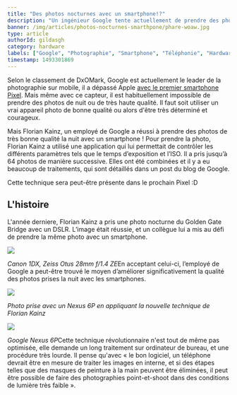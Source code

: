 ```yaml
---
title: "Des photos nocturnes avec un smartphone!?"
description: "Un ingénieur Google tente actuellement de prendre des photos de nuit avec son smartphone d'aussi bonne qualité qu'avec un appareil photo numérique !"
banner: /img/articles/photos-nocturnes-smarthpone/phare-woaw.jpg
type: article
authorId: gildasgh
category: hardware
labels: ["Google", "Photographie", "Smartphone", "Téléphonie", "Hardware"]
timestamp: 1493301869
---
```


Selon le classement de DxOMark, Google est actuellement le leader de la photographie sur mobile, il a dépassé Apple [avec le premier smartphone Pixel](https://www.presse-citron.net/tout-ce-que-vous-devez-savoir-sur-les-smartphones-pixel-de-google/). Mais même avec ce capteur, il est habituellement impossible de prendre des photos de nuit ou de très haute qualité. Il faut soit utiliser un vrai appareil photo de bonne qualité ou alors d'être très déterminé et courageux.

Mais Florian Kainz, un employé de Google a réussi à prendre des photos de très bonne qualité la nuit avec un smartphone ! Pour prendre la photo, Florian Kainz a utilisé une application qui lui permettait de contrôler les différents paramètres tels que le temps d’exposition et l’ISO. Il a pris jusqu’à 64 photos de manière successive. Elles ont été combinées et il y a eu beaucoup de traitements, qui sont détaillés dans un post du blog de Google.

Cette technique sera peut-être présente dans le prochain Pixel :D

L'histoire
----------

L'année derniere, Florian Kainz a pris une photo nocturne du Golden Gate Bridge avec un DSLR. L’image était réussie, et un collègue lui a mis au défi de prendre la même photo avec un smartphone.

[![](/img/articles/photos-nocturnes-smarthpone/Golden-Gate-SF-Google.jpg)](/img/articles/photos-nocturnes-smarthpone/Golden-Gate-SF-Google.jpg)

*Canon 1DX, Zeiss Otus 28mm f/1.4 ZE*En acceptant celui-ci, l’employé de Google a peut-être trouvé le moyen d’améliorer significativement la qualité des photos prises la nuit avec les smartphones.

[![](/img/articles/photos-nocturnes-smarthpone/Golden-Gate-SF-Google-1.jpg)](/img/articles/photos-nocturnes-smarthpone/Golden-Gate-SF-Google-1.jpg)

*Photo prise avec un Nexus 6P en appliquant la nouvelle technique de Florian Kainz* 

[![](/img/articles/photos-nocturnes-smarthpone/Golden-Gate-SF-Google-3.jpg)](/img/articles/photos-nocturnes-smarthpone/Golden-Gate-SF-Google-3.jpg)

*Google Nexus 6P*Cette technique révolutionnaire n'est tout de même pas optimisée, elle demande un long traitement sur ordinateur de bureau, et une procédure très lourde. Il pense qu'avec « le bon logiciel, un téléphone devrait être en mesure de traiter les images en interne, et si des étapes telles que des masques de peinture à la main peuvent être éliminées, il peut être possible de faire des photographies point-et-shoot dans des conditions de lumière très faible ».

